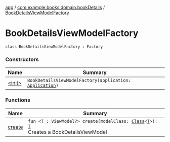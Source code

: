 [app](../../index.md) / [com.example.books.domain.bookDetails](../index.md) / [BookDetailsViewModelFactory](./index.md)

# BookDetailsViewModelFactory

`class BookDetailsViewModelFactory : Factory`

### Constructors

| Name | Summary |
|---|---|
| [&lt;init&gt;](-init-.md) | `BookDetailsViewModelFactory(application: `[`Application`](https://developer.android.com/reference/android/app/Application.html)`)` |

### Functions

| Name | Summary |
|---|---|
| [create](create.md) | `fun <T : ViewModel?> create(modelClass: `[`Class`](https://developer.android.com/reference/java/lang/Class.html)`<`[`T`](create.md#T)`>): `[`T`](create.md#T)<br>Creates a BookDetailsViewModel |
